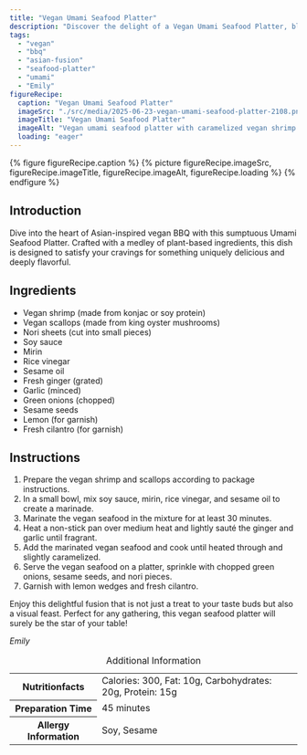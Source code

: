 ```yaml
---
title: "Vegan Umami Seafood Platter"
description: "Discover the delight of a Vegan Umami Seafood Platter, blending the bold flavors of Asia with classic BBQ techniques. Perfect for vegans and seafood lovers alike!"
tags:
  - "vegan"
  - "bbq"
  - "asian-fusion"
  - "seafood-platter"
  - "umami"
  - "Emily"
figureRecipe: 
  caption: "Vegan Umami Seafood Platter"
  imageSrc: "./src/media/2025-06-23-vegan-umami-seafood-platter-2108.png"
  imageTitle: "Vegan Umami Seafood Platter"
  imageAlt: "Vegan umami seafood platter with caramelized vegan shrimp and scallops, adorned with lemon, green onions, sesame seeds, nori, and cilantro on a minimalist table."
  loading: "eager"
---
```


{% figure figureRecipe.caption %}
{% picture figureRecipe.imageSrc, figureRecipe.imageTitle, figureRecipe.imageAlt, figureRecipe.loading %}
{% endfigure %}

## Introduction

Dive into the heart of Asian-inspired vegan BBQ with this sumptuous Umami Seafood Platter. Crafted with a medley of plant-based ingredients, this dish is designed to satisfy your cravings for something uniquely delicious and deeply flavorful.

## Ingredients

- Vegan shrimp (made from konjac or soy protein)
- Vegan scallops (made from king oyster mushrooms)
- Nori sheets (cut into small pieces)
- Soy sauce
- Mirin
- Rice vinegar
- Sesame oil
- Fresh ginger (grated)
- Garlic (minced)
- Green onions (chopped)
- Sesame seeds
- Lemon (for garnish)
- Fresh cilantro (for garnish)

## Instructions

1. Prepare the vegan shrimp and scallops according to package instructions.
2. In a small bowl, mix soy sauce, mirin, rice vinegar, and sesame oil to create a marinade.
3. Marinate the vegan seafood in the mixture for at least 30 minutes.
4. Heat a non-stick pan over medium heat and lightly sauté the ginger and garlic until fragrant.
5. Add the marinated vegan seafood and cook until heated through and slightly caramelized.
6. Serve the vegan seafood on a platter, sprinkle with chopped green onions, sesame seeds, and nori pieces.
7. Garnish with lemon wedges and fresh cilantro.

Enjoy this delightful fusion that is not just a treat to your taste buds but also a visual feast. Perfect for any gathering, this vegan seafood platter will surely be the star of your table!

*Emily*

<table><caption class='sr-only'>Additional Information</caption><tr><th>Nutritionfacts</th><td>Calories: 300, Fat: 10g, Carbohydrates: 20g, Protein: 15g&nbsp;</td></tr><tr><th>Preparation Time</th><td>45 minutes&nbsp;</td></tr><tr><th>Allergy Information</th><td>Soy, Sesame&nbsp;</td></tr></table>

